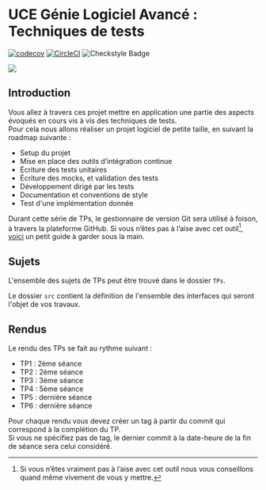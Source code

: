 # UCE Génie Logiciel Avancé : Techniques de tests

[![codecov](https://codecov.io/gh/JeremieLOHYER/ceri-m1-techniques-de-test/graph/badge.svg?token=O3BD5TUUG7)](https://codecov.io/gh/JeremieLOHYER/ceri-m1-techniques-de-test)
[![CircleCI](https://dl.circleci.com/status-badge/img/gh/JeremieLOHYER/ceri-m1-techniques-de-test/tree/master.svg?style=svg)](https://dl.circleci.com/status-badge/redirect/gh/JeremieLOHYER/ceri-m1-techniques-de-test/tree/master)
![Checkstyle Badge](target/site/badges/checkstyle-badge.svg)



<img src="https://codecov.io/gh/JeremieLOHYER/ceri-m1-techniques-de-test/graphs/tree.svg?token=O3BD5TUUG7">


## Introduction

Vous allez à travers ces projet mettre en application une partie des aspects évoqués en cours vis à vis des techniques de tests.  
Pour cela nous allons réaliser un projet logiciel de petite taille, en suivant la roadmap suivante : 
- Setup du projet
- Mise en place des outils d’intégration continue
- Écriture des tests unitaires
- Écriture des mocks, et validation des tests
- Développement dirigé par les tests
- Documentation et conventions de style
- Test d'une implémentation donnée

Durant cette série de TPs, le gestionnaire de version Git sera utilisé à foison, à travers la plateforme GitHub. Si vous n’êtes pas à l’aise avec cet outil[^1], [voici](http://rogerdudler.github.io/git-guide/) un petit guide à garder sous la main.

## Sujets

L'ensemble des sujets de TPs peut être trouvé dans le dossier `TPs`.

Le dossier `src` contient la définition de l'ensemble des interfaces qui seront l'objet de vos travaux.

## Rendus

Le rendu des TPs se fait au rythme suivant :

- TP1 : 2ème séance
- TP2 : 2ème séance
- TP3 : 3ème séance
- TP4 : 5ème séance
- TP5 : dernière séance
- TP6 : dernière séance

Pour chaque rendu vous devez créer un tag à partir du commit qui correspond à la complétion du TP.  
Si vous ne spécifiez pas de tag, le dernier commit à la date-heure de la fin de séance sera celui considéré.

[^1]: Si vous n’êtes vraiment pas à l’aise avec cet outil nous vous conseillons quand même vivement de vous y mettre.
